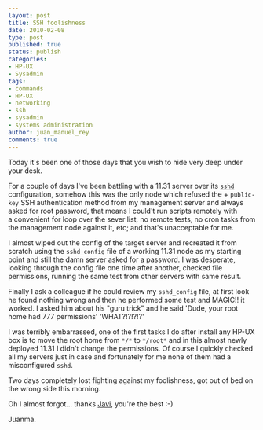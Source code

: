 ```yaml
---
layout: post
title: SSH foolishness
date: 2010-02-08
type: post
published: true
status: publish
categories:
- HP-UX
- Sysadmin
tags:
- commands
- HP-UX
- networking
- ssh
- sysadmin
- systems administration
author: juan_manuel_rey
comments: true
---
```


Today it's been one of those days that you wish to hide very deep under your desk.

For a couple of days I've been battling with a 11.31 server over its [`sshd`](http://www.docs.hp.com/en/5992-4213/index.html) configuration, somehow this was the only node which refused the + `public-key` SSH authentication method from my management server and always asked for root password, that means I could't run scripts remotely with a convenient for loop over the sever list, no remote tests, no cron tasks from the management node against it, etc; and that's unacceptable for me.

I almost wiped out the config of the target server and recreated it from scratch using the `sshd_config` file of a working 11.31 node as my starting point and still the damn server asked for a password. I was desperate, looking through the config file one time after another, checked file permissions, running the same test from other servers with same result.

Finally I ask a colleague if he could review my `sshd_config` file, at first look he found nothing wrong and then he performed some test and MAGIC!! it worked. I asked him about his "guru trick" and he said 'Dude, your root home had 777 permissions' 'WHAT?!?!?!?'

I was terribly embarrassed, one of the first tasks I do after install any HP-UX box is to move the root home from `*/*` to `*/root*` and in this almost newly deployed 11.31 I didn't change the permissions. Of course I quickly checked all my servers just in case and fortunately for me none of them had a misconfigured `sshd`.

Two days completely lost fighting against my foolishness, got out of bed on the wrong side this morning.

Oh I almost forgot... thanks [Javi](http://es.linkedin.com/pub/francisco-javier-bravo-d%C3%ADaz/12/2b3/324), you're the best :-)

Juanma.
